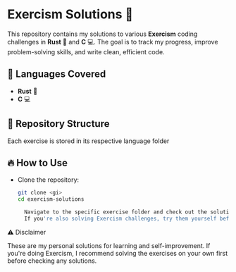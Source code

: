 # Exercism Solutions 🚀

This repository contains my solutions to various **Exercism** coding challenges in **Rust** 🦀 and **C** 💻. The goal is to track my progress, improve problem-solving skills, and write clean, efficient code.

## 📌 Languages Covered

- **Rust** 🦀
- **C** 💻

## 📂 Repository Structure

Each exercise is stored in its respective language folder

## 🔥 How to Use

- Clone the repository:

  ```sh
  git clone <gi>
  cd exercism-solutions

    Navigate to the specific exercise folder and check out the solution.
    If you're also solving Exercism challenges, try them yourself before looking at solutions!
  ```

⚠️ Disclaimer

These are my personal solutions for learning and self-improvement. If you're doing Exercism, I recommend solving the exercises on your own first before checking any solutions.
